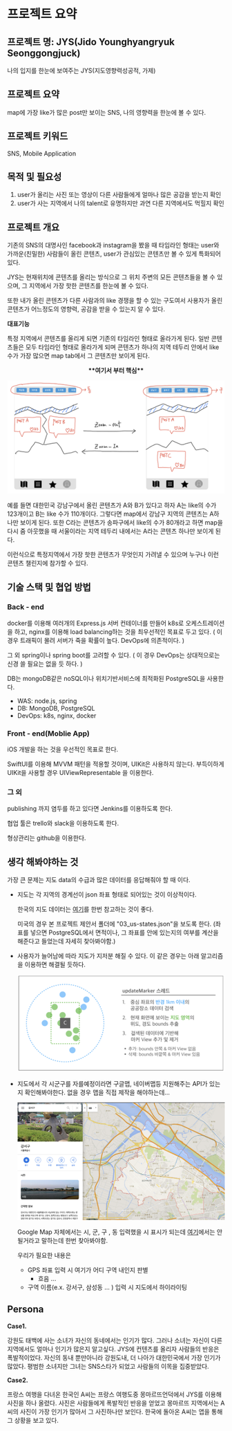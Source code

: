 # 프로젝트 요약

## 프로젝트 명: JYS(Jido Younghyangryuk Seonggongjuck)

나의 입지를 한눈에 보여주는 JYS(지도영향력성공적, 가제)



## 프로젝트 요약

map에 가장 like가 많은 post만 보이는 SNS, 나의 영향력을 한눈에 볼 수 있다.



## 프로젝트 키워드

SNS, Mobile Application



## 목적 및 필요성

1. user가 올리는 사진 또는 영상이 다른 사람들에게 얼마나 많은 공감을 받는지 확인
2. user가 사는 지역에서 나의 talent로 유명하지만 과연 다른 지역에서도 먹힐지 확인



## 프로젝트 개요

기존의 SNS의 대명사인 facebook과 instagram을 봤을 때 타임라인 형태는 user와 가까운(친밀한) 사람들이 올린 콘텐츠, user가 관심있는 콘텐츠만 볼 수 있게 특화되어 있다.

JYS는 현재위치에 콘텐츠를 올리는 방식으로 그 위치 주변의 모든 콘텐츠들을 볼 수 있으며, 그 지역에서 가장 핫한 콘텐츠를 한눈에 볼 수 있다.

또한 내가 올린 콘텐츠가 다른 사람과의 like 경쟁을 할 수 있는 구도여서 사용자가 올린 콘텐츠가 어느정도의 영향력, 공감을 받을 수 있는지 알 수 있다.

**대표기능**

특정 지역에서 콘텐츠를 올리게 되면 기존의 타임라인 형태로 올라가게 된다.
일반 콘텐츠들은 모두 타임라인 형태로 올라가게 되며 콘텐츠가 하나의 지역 테두리 안에서 like 수가 가장 많으면 map tab에서 그 콘텐츠만 보이게 된다.

<center><b>**여기서 부터 핵심**</b></center>

![IMG_77CD29C1AFFF-1](README.assets/IMG_77CD29C1AFFF-1.jpeg)

예를 들면 대한민국 강남구에서 올린 콘텐츠가 A와 B가 있다고 하자 A는 like의 수가 123개이고 B는 like 수가 110개이다.
그렇다면 map에서 강남구 지역의 콘텐츠는 A하나만 보이게 된다.
또한 C라는 콘텐츠가 송파구에서 like의 수가 80개라고 하면 map을 다시 줌 아웃했을 때 서울이라는 지역 테두리 내에서는 A라는 콘텐츠 하나만 보이게 된다.

이런식으로 특정지역에서 가장 핫한 콘텐츠가 무엇인지 가려낼 수 있으며 누구나 이런 콘텐츠 챌린지에 참가할 수 있다.



## 기술 스택 및 협업 방법

### Back - end

docker를 이용해 여러개의 Express.js 서버 컨테이너를 만들어 k8s로 오케스트레이션을 하고, nginx를 이용해 load balancing하는 것을 최우선적인 목표로 두고 있다. ( 이 경우 트래픽이 몰려 서버가 죽을 확률이 높다. DevOps에 의존적이다. )

그 외 spring이나 spring boot를 고려할 수 있다. ( 이 경우 DevOps는 상대적으로는 신경 쓸 필요는 없을 듯 하다. )

DB는 mongoDB같은 noSQL이나 위치기반서비스에 최적화된 PostgreSQL을 사용한다.

* WAS: node.js, spring
* DB: MongoDB, PostgreSQL
* DevOps: k8s, nginx, docker



### Front - end(Moblie App)

iOS 개발을 하는 것을 우선적인 목표로 한다.

SwiftUI를 이용해 MVVM 패턴을 적용할 것이며, UIKit은 사용하지 않는다. 부득이하게 UIKit을 사용할 경우 UIViewRepresentable 을 이용한다.



### 그 외

publishing 까지 염두를 하고 있다면 Jenkins를 이용하도록 한다.

협업 툴은 trello와 slack을 이용하도록 한다.

형상관리는 github을 이용한다.



## 생각 해봐야하는 것

가장 큰 문제는 지도 data의 수급과 많은 데이터를 응답해줘야 할 때 이다.

* 지도는 각 지역의 경계선이 json 좌표 형태로 되어있는 것이 이상적이다.

  한국의 지도 데이터는 [여기](https://github.com/southkorea/southkorea-maps)를 한번 참고하는 것이 좋다.

  미국의 경우 본 프로젝트 제안서 폴더에 "03_us-states.json"을 보도록 한다.
  (좌표를 넣으면 PostgreSQL에서 면적이나, 그 좌표를 안에 있는지의 여부를 계산을 해준다고 들었는데 자세히 찾아봐야함.)

* 사용자가 늘어남에 따라 지도가 지저분 해질 수 있다. 이 같은 경우는 아래 알고리즘을 이용하면 해결될 듯하다.

  ![image-20200404013850474](README.assets/image-20200404013850474.png)

* 지도에서 각 시군구를 자를예정이라면 구글맵, 네이버맵등 지원해주는 API가 있는지 확인해봐야한다.
  없을 경우 맵을 직접 제작을 해야하는데...

  ![image-20200404223939884](README.assets/image-20200404223939884.png)

  Google Map 자체에서는 시, 군, 구 , 동 입력했을 시 표시가 되는데 [여기](https://stackoverflow.com/questions/9706484/add-search-area-outline-onto-google-maps-result)에서는 안될거라고 말하는데 한번 찾아봐야함.

  우리가 필요한 내용은

  * GPS 좌표 입력 시 여기가 어디 구역 내인지 판별
    * 흐음 ...
  * 구역 이름(e.x. 강서구, 삼성동 ... ) 입력 시 지도에서 하이라이팅





## Persona

**Case1.**

강원도 태백에 사는 소녀가 자신의 동네에서는 인기가 많다.
그러나 소녀는 자신이 다른 지역에서도 얼마나 인기가 많은지 알고싶다.
JYS에 컨텐츠를 올리자 사람들의 반응은 폭발적이었다. 자신의 동내 뿐만아니라 강원도내, 더 나아가 대한민국에서 가장 인기가 많았다.
평범한 소녀지만 그녀는 SNS스타가 되었고 사람들의 이목을 집중받았다.

**Case2.**

프랑스 여행을 다녀온 한국인 A씨는 프랑스 여행도중 몽마르뜨언덕에서 JYS를 이용해 사진을 하나 올렸다. 사진은 사람들에게 폭발적인 반응을 얻었고 몽마르뜨 지역에서는 A씨의 사진이 가장 인기가 많아서 그 사진하나만 보인다.
한국에 돌아온 A씨는 앱을 통해 그 상황을 보고 있다.

